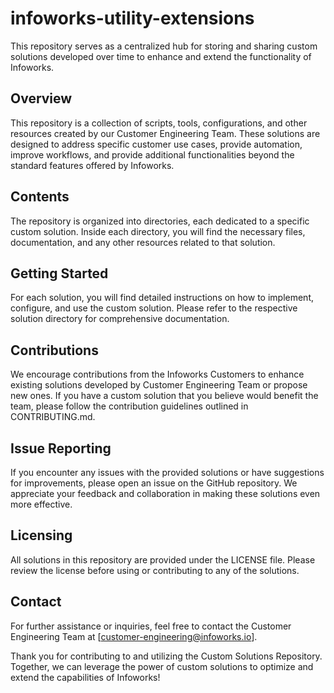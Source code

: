 # infoworks-utility-extensions

This repository serves as a centralized hub for storing and sharing custom solutions developed over time to enhance and extend the functionality of Infoworks.

## Overview
This repository is a collection of scripts, tools, configurations, and other resources created by our Customer Engineering Team. These solutions are designed to address specific customer use cases, provide automation, improve workflows, and provide additional functionalities beyond the standard features offered by Infoworks.

## Contents
The repository is organized into directories, each dedicated to a specific custom solution. Inside each directory, you will find the necessary files, documentation, and any other resources related to that solution.

## Getting Started
For each solution, you will find detailed instructions on how to implement, configure, and use the custom solution. Please refer to the respective solution directory for comprehensive documentation.

## Contributions
We encourage contributions from the Infoworks Customers to enhance existing solutions developed by Customer Engineering Team or propose new ones. If you have a custom solution that you believe would benefit the team, please follow the contribution guidelines outlined in CONTRIBUTING.md.

## Issue Reporting
If you encounter any issues with the provided solutions or have suggestions for improvements, please open an issue on the GitHub repository. We appreciate your feedback and collaboration in making these solutions even more effective.

## Licensing
All solutions in this repository are provided under the LICENSE file. Please review the license before using or contributing to any of the solutions.

## Contact
For further assistance or inquiries, feel free to contact the Customer Engineering Team at [customer-engineering@infoworks.io].

Thank you for contributing to and utilizing the Custom Solutions Repository. Together, we can leverage the power of custom solutions to optimize and extend the capabilities of Infoworks!
